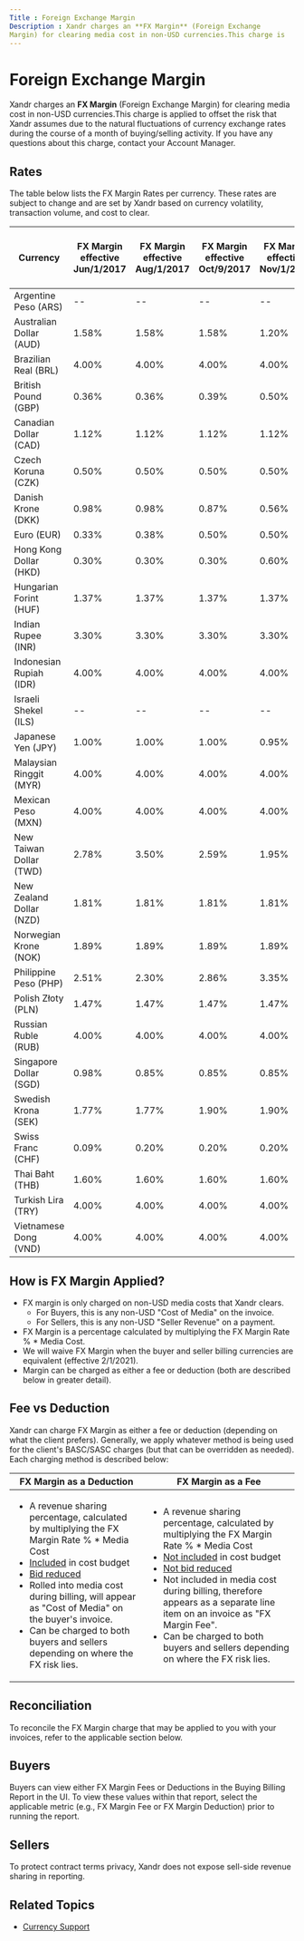 ```yaml
---
Title : Foreign Exchange Margin
Description : Xandr charges an **FX Margin** (Foreign Exchange
Margin) for clearing media cost in non-USD currencies.This charge is
---
```



# Foreign Exchange Margin





Xandr charges an **FX Margin** (Foreign Exchange
Margin) for clearing media cost in non-USD currencies.This charge is
applied to offset the risk that Xandr assumes
due to the natural fluctuations of currency exchange rates during the
course of a month of buying/selling activity. If you have any questions
about this charge, contact your Account Manager.



## Rates

The table below lists the FX Margin Rates per currency. These rates are
subject to change and are set by Xandr based on
currency volatility, transaction volume, and cost to clear.

<table
id="foreign_exchange_margin__table-17068cb6-7a98-458b-b29d-788c1835a8c3"
class="table">
<thead class="thead">
<tr class="header row">
<th
id="foreign_exchange_margin__table-17068cb6-7a98-458b-b29d-788c1835a8c3__entry__1"
class="entry">Currency</th>
<th
id="foreign_exchange_margin__table-17068cb6-7a98-458b-b29d-788c1835a8c3__entry__2"
class="entry">FX Margin effective Jun/1/2017</th>
<th
id="foreign_exchange_margin__table-17068cb6-7a98-458b-b29d-788c1835a8c3__entry__3"
class="entry">FX Margin effective Aug/1/2017</th>
<th
id="foreign_exchange_margin__table-17068cb6-7a98-458b-b29d-788c1835a8c3__entry__4"
class="entry">FX Margin effective Oct/9/2017</th>
<th
id="foreign_exchange_margin__table-17068cb6-7a98-458b-b29d-788c1835a8c3__entry__5"
class="entry">FX Margin effective Nov/1/2017</th>
<th
id="foreign_exchange_margin__table-17068cb6-7a98-458b-b29d-788c1835a8c3__entry__6"
class="entry">FX Margin effective Jan/10/2018</th>
<th
id="foreign_exchange_margin__table-17068cb6-7a98-458b-b29d-788c1835a8c3__entry__7"
class="entry">FX Margin effective Jan/29/2018</th>
<th
id="foreign_exchange_margin__table-17068cb6-7a98-458b-b29d-788c1835a8c3__entry__8"
class="entry">FX Margin effective June 1, 2018</th>
<th
id="foreign_exchange_margin__table-17068cb6-7a98-458b-b29d-788c1835a8c3__entry__9"
class="entry">FX Margin effective Feb 1st, 2021</th>
<th
id="foreign_exchange_margin__table-17068cb6-7a98-458b-b29d-788c1835a8c3__entry__10"
class="entry">FX Margin effective Mar 13, 2021</th>
</tr>
</thead>
<tbody class="tbody">
<tr class="odd row">
<td class="entry"
headers="foreign_exchange_margin__table-17068cb6-7a98-458b-b29d-788c1835a8c3__entry__1">Argentine
Peso (ARS)</td>
<td class="entry"
headers="foreign_exchange_margin__table-17068cb6-7a98-458b-b29d-788c1835a8c3__entry__2">--</td>
<td class="entry"
headers="foreign_exchange_margin__table-17068cb6-7a98-458b-b29d-788c1835a8c3__entry__3">--</td>
<td class="entry"
headers="foreign_exchange_margin__table-17068cb6-7a98-458b-b29d-788c1835a8c3__entry__4">--</td>
<td class="entry"
headers="foreign_exchange_margin__table-17068cb6-7a98-458b-b29d-788c1835a8c3__entry__5">--</td>
<td class="entry"
headers="foreign_exchange_margin__table-17068cb6-7a98-458b-b29d-788c1835a8c3__entry__6">--</td>
<td class="entry"
headers="foreign_exchange_margin__table-17068cb6-7a98-458b-b29d-788c1835a8c3__entry__7">--</td>
<td class="entry"
headers="foreign_exchange_margin__table-17068cb6-7a98-458b-b29d-788c1835a8c3__entry__8">--</td>
<td class="entry"
headers="foreign_exchange_margin__table-17068cb6-7a98-458b-b29d-788c1835a8c3__entry__9">15.00%</td>
<td class="entry"
headers="foreign_exchange_margin__table-17068cb6-7a98-458b-b29d-788c1835a8c3__entry__10">0.00%</td>
</tr>
<tr class="even row">
<td class="entry"
headers="foreign_exchange_margin__table-17068cb6-7a98-458b-b29d-788c1835a8c3__entry__1">Australian
Dollar (AUD)</td>
<td class="entry"
headers="foreign_exchange_margin__table-17068cb6-7a98-458b-b29d-788c1835a8c3__entry__2">1.58%</td>
<td class="entry"
headers="foreign_exchange_margin__table-17068cb6-7a98-458b-b29d-788c1835a8c3__entry__3">1.58%</td>
<td class="entry"
headers="foreign_exchange_margin__table-17068cb6-7a98-458b-b29d-788c1835a8c3__entry__4">1.58%</td>
<td class="entry"
headers="foreign_exchange_margin__table-17068cb6-7a98-458b-b29d-788c1835a8c3__entry__5">1.20%</td>
<td class="entry"
headers="foreign_exchange_margin__table-17068cb6-7a98-458b-b29d-788c1835a8c3__entry__6">1.20%</td>
<td class="entry"
headers="foreign_exchange_margin__table-17068cb6-7a98-458b-b29d-788c1835a8c3__entry__7">1.77%</td>
<td class="entry"
headers="foreign_exchange_margin__table-17068cb6-7a98-458b-b29d-788c1835a8c3__entry__8">1.27%</td>
<td class="entry"
headers="foreign_exchange_margin__table-17068cb6-7a98-458b-b29d-788c1835a8c3__entry__9">3.60%</td>
<td class="entry"
headers="foreign_exchange_margin__table-17068cb6-7a98-458b-b29d-788c1835a8c3__entry__10">1.80%</td>
</tr>
<tr class="odd row">
<td class="entry"
headers="foreign_exchange_margin__table-17068cb6-7a98-458b-b29d-788c1835a8c3__entry__1">Brazilian
Real (BRL)</td>
<td class="entry"
headers="foreign_exchange_margin__table-17068cb6-7a98-458b-b29d-788c1835a8c3__entry__2">4.00%</td>
<td class="entry"
headers="foreign_exchange_margin__table-17068cb6-7a98-458b-b29d-788c1835a8c3__entry__3">4.00%</td>
<td class="entry"
headers="foreign_exchange_margin__table-17068cb6-7a98-458b-b29d-788c1835a8c3__entry__4">4.00%</td>
<td class="entry"
headers="foreign_exchange_margin__table-17068cb6-7a98-458b-b29d-788c1835a8c3__entry__5">4.00%</td>
<td class="entry"
headers="foreign_exchange_margin__table-17068cb6-7a98-458b-b29d-788c1835a8c3__entry__6">4.00%</td>
<td class="entry"
headers="foreign_exchange_margin__table-17068cb6-7a98-458b-b29d-788c1835a8c3__entry__7">4.00%</td>
<td class="entry"
headers="foreign_exchange_margin__table-17068cb6-7a98-458b-b29d-788c1835a8c3__entry__8">4.00%</td>
<td class="entry"
headers="foreign_exchange_margin__table-17068cb6-7a98-458b-b29d-788c1835a8c3__entry__9">8.00%</td>
<td class="entry"
headers="foreign_exchange_margin__table-17068cb6-7a98-458b-b29d-788c1835a8c3__entry__10">3.90%</td>
</tr>
<tr class="even row">
<td class="entry"
headers="foreign_exchange_margin__table-17068cb6-7a98-458b-b29d-788c1835a8c3__entry__1">British
Pound (GBP)</td>
<td class="entry"
headers="foreign_exchange_margin__table-17068cb6-7a98-458b-b29d-788c1835a8c3__entry__2">0.36%</td>
<td class="entry"
headers="foreign_exchange_margin__table-17068cb6-7a98-458b-b29d-788c1835a8c3__entry__3">0.36%</td>
<td class="entry"
headers="foreign_exchange_margin__table-17068cb6-7a98-458b-b29d-788c1835a8c3__entry__4">0.39%</td>
<td class="entry"
headers="foreign_exchange_margin__table-17068cb6-7a98-458b-b29d-788c1835a8c3__entry__5">0.50%</td>
<td class="entry"
headers="foreign_exchange_margin__table-17068cb6-7a98-458b-b29d-788c1835a8c3__entry__6">0.62%</td>
<td class="entry"
headers="foreign_exchange_margin__table-17068cb6-7a98-458b-b29d-788c1835a8c3__entry__7">1.71%</td>
<td class="entry"
headers="foreign_exchange_margin__table-17068cb6-7a98-458b-b29d-788c1835a8c3__entry__8">0.99%</td>
<td class="entry"
headers="foreign_exchange_margin__table-17068cb6-7a98-458b-b29d-788c1835a8c3__entry__9">3.90%</td>
<td class="entry"
headers="foreign_exchange_margin__table-17068cb6-7a98-458b-b29d-788c1835a8c3__entry__10">2.00%</td>
</tr>
<tr class="odd row">
<td class="entry"
headers="foreign_exchange_margin__table-17068cb6-7a98-458b-b29d-788c1835a8c3__entry__1">Canadian
Dollar (CAD)</td>
<td class="entry"
headers="foreign_exchange_margin__table-17068cb6-7a98-458b-b29d-788c1835a8c3__entry__2">1.12%</td>
<td class="entry"
headers="foreign_exchange_margin__table-17068cb6-7a98-458b-b29d-788c1835a8c3__entry__3">1.12%</td>
<td class="entry"
headers="foreign_exchange_margin__table-17068cb6-7a98-458b-b29d-788c1835a8c3__entry__4">1.12%</td>
<td class="entry"
headers="foreign_exchange_margin__table-17068cb6-7a98-458b-b29d-788c1835a8c3__entry__5">1.12%</td>
<td class="entry"
headers="foreign_exchange_margin__table-17068cb6-7a98-458b-b29d-788c1835a8c3__entry__6">1.21%</td>
<td class="entry"
headers="foreign_exchange_margin__table-17068cb6-7a98-458b-b29d-788c1835a8c3__entry__7">1.98%</td>
<td class="entry"
headers="foreign_exchange_margin__table-17068cb6-7a98-458b-b29d-788c1835a8c3__entry__8">1.46%</td>
<td class="entry"
headers="foreign_exchange_margin__table-17068cb6-7a98-458b-b29d-788c1835a8c3__entry__9">3.10%</td>
<td class="entry"
headers="foreign_exchange_margin__table-17068cb6-7a98-458b-b29d-788c1835a8c3__entry__10">1.70%</td>
</tr>
<tr class="even row">
<td class="entry"
headers="foreign_exchange_margin__table-17068cb6-7a98-458b-b29d-788c1835a8c3__entry__1">Czech
Koruna (CZK)</td>
<td class="entry"
headers="foreign_exchange_margin__table-17068cb6-7a98-458b-b29d-788c1835a8c3__entry__2">0.50%</td>
<td class="entry"
headers="foreign_exchange_margin__table-17068cb6-7a98-458b-b29d-788c1835a8c3__entry__3">0.50%</td>
<td class="entry"
headers="foreign_exchange_margin__table-17068cb6-7a98-458b-b29d-788c1835a8c3__entry__4">0.50%</td>
<td class="entry"
headers="foreign_exchange_margin__table-17068cb6-7a98-458b-b29d-788c1835a8c3__entry__5">0.50%</td>
<td class="entry"
headers="foreign_exchange_margin__table-17068cb6-7a98-458b-b29d-788c1835a8c3__entry__6">0.74%</td>
<td class="entry"
headers="foreign_exchange_margin__table-17068cb6-7a98-458b-b29d-788c1835a8c3__entry__7">0.74%</td>
<td class="entry"
headers="foreign_exchange_margin__table-17068cb6-7a98-458b-b29d-788c1835a8c3__entry__8">0.74%</td>
<td class="entry"
headers="foreign_exchange_margin__table-17068cb6-7a98-458b-b29d-788c1835a8c3__entry__9">4.00%</td>
<td class="entry"
headers="foreign_exchange_margin__table-17068cb6-7a98-458b-b29d-788c1835a8c3__entry__10">0.93%</td>
</tr>
<tr class="odd row">
<td class="entry"
headers="foreign_exchange_margin__table-17068cb6-7a98-458b-b29d-788c1835a8c3__entry__1">Danish
Krone (DKK)</td>
<td class="entry"
headers="foreign_exchange_margin__table-17068cb6-7a98-458b-b29d-788c1835a8c3__entry__2">0.98%</td>
<td class="entry"
headers="foreign_exchange_margin__table-17068cb6-7a98-458b-b29d-788c1835a8c3__entry__3">0.98%</td>
<td class="entry"
headers="foreign_exchange_margin__table-17068cb6-7a98-458b-b29d-788c1835a8c3__entry__4">0.87%</td>
<td class="entry"
headers="foreign_exchange_margin__table-17068cb6-7a98-458b-b29d-788c1835a8c3__entry__5">0.56%</td>
<td class="entry"
headers="foreign_exchange_margin__table-17068cb6-7a98-458b-b29d-788c1835a8c3__entry__6">0.80%</td>
<td class="entry"
headers="foreign_exchange_margin__table-17068cb6-7a98-458b-b29d-788c1835a8c3__entry__7">1.44%</td>
<td class="entry"
headers="foreign_exchange_margin__table-17068cb6-7a98-458b-b29d-788c1835a8c3__entry__8">0.69%</td>
<td class="entry"
headers="foreign_exchange_margin__table-17068cb6-7a98-458b-b29d-788c1835a8c3__entry__9">3.10%</td>
<td class="entry"
headers="foreign_exchange_margin__table-17068cb6-7a98-458b-b29d-788c1835a8c3__entry__10">1.10%</td>
</tr>
<tr class="even row">
<td class="entry"
headers="foreign_exchange_margin__table-17068cb6-7a98-458b-b29d-788c1835a8c3__entry__1">Euro
(EUR)</td>
<td class="entry"
headers="foreign_exchange_margin__table-17068cb6-7a98-458b-b29d-788c1835a8c3__entry__2">0.33%</td>
<td class="entry"
headers="foreign_exchange_margin__table-17068cb6-7a98-458b-b29d-788c1835a8c3__entry__3">0.38%</td>
<td class="entry"
headers="foreign_exchange_margin__table-17068cb6-7a98-458b-b29d-788c1835a8c3__entry__4">0.50%</td>
<td class="entry"
headers="foreign_exchange_margin__table-17068cb6-7a98-458b-b29d-788c1835a8c3__entry__5">0.50%</td>
<td class="entry"
headers="foreign_exchange_margin__table-17068cb6-7a98-458b-b29d-788c1835a8c3__entry__6">0.50%</td>
<td class="entry"
headers="foreign_exchange_margin__table-17068cb6-7a98-458b-b29d-788c1835a8c3__entry__7">0.95%</td>
<td class="entry"
headers="foreign_exchange_margin__table-17068cb6-7a98-458b-b29d-788c1835a8c3__entry__8">0.67%</td>
<td class="entry"
headers="foreign_exchange_margin__table-17068cb6-7a98-458b-b29d-788c1835a8c3__entry__9">3.10%</td>
<td class="entry"
headers="foreign_exchange_margin__table-17068cb6-7a98-458b-b29d-788c1835a8c3__entry__10">1.10%</td>
</tr>
<tr class="odd row">
<td class="entry"
headers="foreign_exchange_margin__table-17068cb6-7a98-458b-b29d-788c1835a8c3__entry__1">Hong
Kong Dollar (HKD)</td>
<td class="entry"
headers="foreign_exchange_margin__table-17068cb6-7a98-458b-b29d-788c1835a8c3__entry__2">0.30%</td>
<td class="entry"
headers="foreign_exchange_margin__table-17068cb6-7a98-458b-b29d-788c1835a8c3__entry__3">0.30%</td>
<td class="entry"
headers="foreign_exchange_margin__table-17068cb6-7a98-458b-b29d-788c1835a8c3__entry__4">0.30%</td>
<td class="entry"
headers="foreign_exchange_margin__table-17068cb6-7a98-458b-b29d-788c1835a8c3__entry__5">0.60%</td>
<td class="entry"
headers="foreign_exchange_margin__table-17068cb6-7a98-458b-b29d-788c1835a8c3__entry__6">0.42%</td>
<td class="entry"
headers="foreign_exchange_margin__table-17068cb6-7a98-458b-b29d-788c1835a8c3__entry__7">0.42%</td>
<td class="entry"
headers="foreign_exchange_margin__table-17068cb6-7a98-458b-b29d-788c1835a8c3__entry__8">0.34%</td>
<td class="entry"
headers="foreign_exchange_margin__table-17068cb6-7a98-458b-b29d-788c1835a8c3__entry__9">0.30%</td>
<td class="entry"
headers="foreign_exchange_margin__table-17068cb6-7a98-458b-b29d-788c1835a8c3__entry__10">0.30%</td>
</tr>
<tr class="even row">
<td class="entry"
headers="foreign_exchange_margin__table-17068cb6-7a98-458b-b29d-788c1835a8c3__entry__1">Hungarian
Forint (HUF)</td>
<td class="entry"
headers="foreign_exchange_margin__table-17068cb6-7a98-458b-b29d-788c1835a8c3__entry__2">1.37%</td>
<td class="entry"
headers="foreign_exchange_margin__table-17068cb6-7a98-458b-b29d-788c1835a8c3__entry__3">1.37%</td>
<td class="entry"
headers="foreign_exchange_margin__table-17068cb6-7a98-458b-b29d-788c1835a8c3__entry__4">1.37%</td>
<td class="entry"
headers="foreign_exchange_margin__table-17068cb6-7a98-458b-b29d-788c1835a8c3__entry__5">1.37%</td>
<td class="entry"
headers="foreign_exchange_margin__table-17068cb6-7a98-458b-b29d-788c1835a8c3__entry__6">1.37%</td>
<td class="entry"
headers="foreign_exchange_margin__table-17068cb6-7a98-458b-b29d-788c1835a8c3__entry__7">1.37%</td>
<td class="entry"
headers="foreign_exchange_margin__table-17068cb6-7a98-458b-b29d-788c1835a8c3__entry__8">1.37%</td>
<td class="entry"
headers="foreign_exchange_margin__table-17068cb6-7a98-458b-b29d-788c1835a8c3__entry__9">5.20%</td>
<td class="entry"
headers="foreign_exchange_margin__table-17068cb6-7a98-458b-b29d-788c1835a8c3__entry__10">1.71%</td>
</tr>
<tr class="odd row">
<td class="entry"
headers="foreign_exchange_margin__table-17068cb6-7a98-458b-b29d-788c1835a8c3__entry__1">Indian
Rupee (INR)</td>
<td class="entry"
headers="foreign_exchange_margin__table-17068cb6-7a98-458b-b29d-788c1835a8c3__entry__2">3.30%</td>
<td class="entry"
headers="foreign_exchange_margin__table-17068cb6-7a98-458b-b29d-788c1835a8c3__entry__3">3.30%</td>
<td class="entry"
headers="foreign_exchange_margin__table-17068cb6-7a98-458b-b29d-788c1835a8c3__entry__4">3.30%</td>
<td class="entry"
headers="foreign_exchange_margin__table-17068cb6-7a98-458b-b29d-788c1835a8c3__entry__5">3.30%</td>
<td class="entry"
headers="foreign_exchange_margin__table-17068cb6-7a98-458b-b29d-788c1835a8c3__entry__6">3.30%</td>
<td class="entry"
headers="foreign_exchange_margin__table-17068cb6-7a98-458b-b29d-788c1835a8c3__entry__7">3.30%</td>
<td class="entry"
headers="foreign_exchange_margin__table-17068cb6-7a98-458b-b29d-788c1835a8c3__entry__8">3.30%</td>
<td class="entry"
headers="foreign_exchange_margin__table-17068cb6-7a98-458b-b29d-788c1835a8c3__entry__9">4.20%</td>
<td class="entry"
headers="foreign_exchange_margin__table-17068cb6-7a98-458b-b29d-788c1835a8c3__entry__10">2.70%</td>
</tr>
<tr class="even row">
<td class="entry"
headers="foreign_exchange_margin__table-17068cb6-7a98-458b-b29d-788c1835a8c3__entry__1">Indonesian
Rupiah (IDR)</td>
<td class="entry"
headers="foreign_exchange_margin__table-17068cb6-7a98-458b-b29d-788c1835a8c3__entry__2">4.00%</td>
<td class="entry"
headers="foreign_exchange_margin__table-17068cb6-7a98-458b-b29d-788c1835a8c3__entry__3">4.00%</td>
<td class="entry"
headers="foreign_exchange_margin__table-17068cb6-7a98-458b-b29d-788c1835a8c3__entry__4">4.00%</td>
<td class="entry"
headers="foreign_exchange_margin__table-17068cb6-7a98-458b-b29d-788c1835a8c3__entry__5">4.00%</td>
<td class="entry"
headers="foreign_exchange_margin__table-17068cb6-7a98-458b-b29d-788c1835a8c3__entry__6">4.00%</td>
<td class="entry"
headers="foreign_exchange_margin__table-17068cb6-7a98-458b-b29d-788c1835a8c3__entry__7">4.00%</td>
<td class="entry"
headers="foreign_exchange_margin__table-17068cb6-7a98-458b-b29d-788c1835a8c3__entry__8">4.00%</td>
<td class="entry"
headers="foreign_exchange_margin__table-17068cb6-7a98-458b-b29d-788c1835a8c3__entry__9">4.10%</td>
<td class="entry"
headers="foreign_exchange_margin__table-17068cb6-7a98-458b-b29d-788c1835a8c3__entry__10">2.90%</td>
</tr>
<tr class="odd row">
<td class="entry"
headers="foreign_exchange_margin__table-17068cb6-7a98-458b-b29d-788c1835a8c3__entry__1">Israeli
Shekel (ILS)</td>
<td class="entry"
headers="foreign_exchange_margin__table-17068cb6-7a98-458b-b29d-788c1835a8c3__entry__2">--</td>
<td class="entry"
headers="foreign_exchange_margin__table-17068cb6-7a98-458b-b29d-788c1835a8c3__entry__3">--</td>
<td class="entry"
headers="foreign_exchange_margin__table-17068cb6-7a98-458b-b29d-788c1835a8c3__entry__4">--</td>
<td class="entry"
headers="foreign_exchange_margin__table-17068cb6-7a98-458b-b29d-788c1835a8c3__entry__5">--</td>
<td class="entry"
headers="foreign_exchange_margin__table-17068cb6-7a98-458b-b29d-788c1835a8c3__entry__6">--</td>
<td class="entry"
headers="foreign_exchange_margin__table-17068cb6-7a98-458b-b29d-788c1835a8c3__entry__7">--</td>
<td class="entry"
headers="foreign_exchange_margin__table-17068cb6-7a98-458b-b29d-788c1835a8c3__entry__8">--</td>
<td class="entry"
headers="foreign_exchange_margin__table-17068cb6-7a98-458b-b29d-788c1835a8c3__entry__9">0.00%</td>
<td class="entry"
headers="foreign_exchange_margin__table-17068cb6-7a98-458b-b29d-788c1835a8c3__entry__10">0.00%</td>
</tr>
<tr class="even row">
<td class="entry"
headers="foreign_exchange_margin__table-17068cb6-7a98-458b-b29d-788c1835a8c3__entry__1">Japanese
Yen (JPY)</td>
<td class="entry"
headers="foreign_exchange_margin__table-17068cb6-7a98-458b-b29d-788c1835a8c3__entry__2">1.00%</td>
<td class="entry"
headers="foreign_exchange_margin__table-17068cb6-7a98-458b-b29d-788c1835a8c3__entry__3">1.00%</td>
<td class="entry"
headers="foreign_exchange_margin__table-17068cb6-7a98-458b-b29d-788c1835a8c3__entry__4">1.00%</td>
<td class="entry"
headers="foreign_exchange_margin__table-17068cb6-7a98-458b-b29d-788c1835a8c3__entry__5">0.95%</td>
<td class="entry"
headers="foreign_exchange_margin__table-17068cb6-7a98-458b-b29d-788c1835a8c3__entry__6">1.00%</td>
<td class="entry"
headers="foreign_exchange_margin__table-17068cb6-7a98-458b-b29d-788c1835a8c3__entry__7">1.00%</td>
<td class="entry"
headers="foreign_exchange_margin__table-17068cb6-7a98-458b-b29d-788c1835a8c3__entry__8">1.00%</td>
<td class="entry"
headers="foreign_exchange_margin__table-17068cb6-7a98-458b-b29d-788c1835a8c3__entry__9">2.60%</td>
<td class="entry"
headers="foreign_exchange_margin__table-17068cb6-7a98-458b-b29d-788c1835a8c3__entry__10">1.00%</td>
</tr>
<tr class="odd row">
<td class="entry"
headers="foreign_exchange_margin__table-17068cb6-7a98-458b-b29d-788c1835a8c3__entry__1">Malaysian
Ringgit (MYR)</td>
<td class="entry"
headers="foreign_exchange_margin__table-17068cb6-7a98-458b-b29d-788c1835a8c3__entry__2">4.00%</td>
<td class="entry"
headers="foreign_exchange_margin__table-17068cb6-7a98-458b-b29d-788c1835a8c3__entry__3">4.00%</td>
<td class="entry"
headers="foreign_exchange_margin__table-17068cb6-7a98-458b-b29d-788c1835a8c3__entry__4">4.00%</td>
<td class="entry"
headers="foreign_exchange_margin__table-17068cb6-7a98-458b-b29d-788c1835a8c3__entry__5">4.00%</td>
<td class="entry"
headers="foreign_exchange_margin__table-17068cb6-7a98-458b-b29d-788c1835a8c3__entry__6">4.00%</td>
<td class="entry"
headers="foreign_exchange_margin__table-17068cb6-7a98-458b-b29d-788c1835a8c3__entry__7">4.00%</td>
<td class="entry"
headers="foreign_exchange_margin__table-17068cb6-7a98-458b-b29d-788c1835a8c3__entry__8">4.00%</td>
<td class="entry"
headers="foreign_exchange_margin__table-17068cb6-7a98-458b-b29d-788c1835a8c3__entry__9">4.00%</td>
<td class="entry"
headers="foreign_exchange_margin__table-17068cb6-7a98-458b-b29d-788c1835a8c3__entry__10">4.00%</td>
</tr>
<tr class="even row">
<td class="entry"
headers="foreign_exchange_margin__table-17068cb6-7a98-458b-b29d-788c1835a8c3__entry__1">Mexican
Peso (MXN)</td>
<td class="entry"
headers="foreign_exchange_margin__table-17068cb6-7a98-458b-b29d-788c1835a8c3__entry__2">4.00%</td>
<td class="entry"
headers="foreign_exchange_margin__table-17068cb6-7a98-458b-b29d-788c1835a8c3__entry__3">4.00%</td>
<td class="entry"
headers="foreign_exchange_margin__table-17068cb6-7a98-458b-b29d-788c1835a8c3__entry__4">4.00%</td>
<td class="entry"
headers="foreign_exchange_margin__table-17068cb6-7a98-458b-b29d-788c1835a8c3__entry__5">4.00%</td>
<td class="entry"
headers="foreign_exchange_margin__table-17068cb6-7a98-458b-b29d-788c1835a8c3__entry__6">4.00%</td>
<td class="entry"
headers="foreign_exchange_margin__table-17068cb6-7a98-458b-b29d-788c1835a8c3__entry__7">4.00%</td>
<td class="entry"
headers="foreign_exchange_margin__table-17068cb6-7a98-458b-b29d-788c1835a8c3__entry__8">4.00%</td>
<td class="entry"
headers="foreign_exchange_margin__table-17068cb6-7a98-458b-b29d-788c1835a8c3__entry__9">7.30%</td>
<td class="entry"
headers="foreign_exchange_margin__table-17068cb6-7a98-458b-b29d-788c1835a8c3__entry__10">3.60%</td>
</tr>
<tr class="odd row">
<td class="entry"
headers="foreign_exchange_margin__table-17068cb6-7a98-458b-b29d-788c1835a8c3__entry__1">New
Taiwan Dollar (TWD)</td>
<td class="entry"
headers="foreign_exchange_margin__table-17068cb6-7a98-458b-b29d-788c1835a8c3__entry__2">2.78%</td>
<td class="entry"
headers="foreign_exchange_margin__table-17068cb6-7a98-458b-b29d-788c1835a8c3__entry__3">3.50%</td>
<td class="entry"
headers="foreign_exchange_margin__table-17068cb6-7a98-458b-b29d-788c1835a8c3__entry__4">2.59%</td>
<td class="entry"
headers="foreign_exchange_margin__table-17068cb6-7a98-458b-b29d-788c1835a8c3__entry__5">1.95%</td>
<td class="entry"
headers="foreign_exchange_margin__table-17068cb6-7a98-458b-b29d-788c1835a8c3__entry__6">1.42%</td>
<td class="entry"
headers="foreign_exchange_margin__table-17068cb6-7a98-458b-b29d-788c1835a8c3__entry__7">1.42%</td>
<td class="entry"
headers="foreign_exchange_margin__table-17068cb6-7a98-458b-b29d-788c1835a8c3__entry__8">2.86%</td>
<td class="entry"
headers="foreign_exchange_margin__table-17068cb6-7a98-458b-b29d-788c1835a8c3__entry__9">2.20%</td>
<td class="entry"
headers="foreign_exchange_margin__table-17068cb6-7a98-458b-b29d-788c1835a8c3__entry__10">0.70%</td>
</tr>
<tr class="even row">
<td class="entry"
headers="foreign_exchange_margin__table-17068cb6-7a98-458b-b29d-788c1835a8c3__entry__1">New
Zealand Dollar (NZD)</td>
<td class="entry"
headers="foreign_exchange_margin__table-17068cb6-7a98-458b-b29d-788c1835a8c3__entry__2">1.81%</td>
<td class="entry"
headers="foreign_exchange_margin__table-17068cb6-7a98-458b-b29d-788c1835a8c3__entry__3">1.81%</td>
<td class="entry"
headers="foreign_exchange_margin__table-17068cb6-7a98-458b-b29d-788c1835a8c3__entry__4">1.81%</td>
<td class="entry"
headers="foreign_exchange_margin__table-17068cb6-7a98-458b-b29d-788c1835a8c3__entry__5">1.81%</td>
<td class="entry"
headers="foreign_exchange_margin__table-17068cb6-7a98-458b-b29d-788c1835a8c3__entry__6">1.81%</td>
<td class="entry"
headers="foreign_exchange_margin__table-17068cb6-7a98-458b-b29d-788c1835a8c3__entry__7">1.81%</td>
<td class="entry"
headers="foreign_exchange_margin__table-17068cb6-7a98-458b-b29d-788c1835a8c3__entry__8">1.35%</td>
<td class="entry"
headers="foreign_exchange_margin__table-17068cb6-7a98-458b-b29d-788c1835a8c3__entry__9">4.30%</td>
<td class="entry"
headers="foreign_exchange_margin__table-17068cb6-7a98-458b-b29d-788c1835a8c3__entry__10">2.20%</td>
</tr>
<tr class="odd row">
<td class="entry"
headers="foreign_exchange_margin__table-17068cb6-7a98-458b-b29d-788c1835a8c3__entry__1">Norwegian
Krone (NOK)</td>
<td class="entry"
headers="foreign_exchange_margin__table-17068cb6-7a98-458b-b29d-788c1835a8c3__entry__2">1.89%</td>
<td class="entry"
headers="foreign_exchange_margin__table-17068cb6-7a98-458b-b29d-788c1835a8c3__entry__3">1.89%</td>
<td class="entry"
headers="foreign_exchange_margin__table-17068cb6-7a98-458b-b29d-788c1835a8c3__entry__4">1.89%</td>
<td class="entry"
headers="foreign_exchange_margin__table-17068cb6-7a98-458b-b29d-788c1835a8c3__entry__5">1.89%</td>
<td class="entry"
headers="foreign_exchange_margin__table-17068cb6-7a98-458b-b29d-788c1835a8c3__entry__6">1.89%</td>
<td class="entry"
headers="foreign_exchange_margin__table-17068cb6-7a98-458b-b29d-788c1835a8c3__entry__7">1.89%</td>
<td class="entry"
headers="foreign_exchange_margin__table-17068cb6-7a98-458b-b29d-788c1835a8c3__entry__8">1.63%</td>
<td class="entry"
headers="foreign_exchange_margin__table-17068cb6-7a98-458b-b29d-788c1835a8c3__entry__9">4.70%</td>
<td class="entry"
headers="foreign_exchange_margin__table-17068cb6-7a98-458b-b29d-788c1835a8c3__entry__10">2.10%</td>
</tr>
<tr class="even row">
<td class="entry"
headers="foreign_exchange_margin__table-17068cb6-7a98-458b-b29d-788c1835a8c3__entry__1">Philippine
Peso (PHP)</td>
<td class="entry"
headers="foreign_exchange_margin__table-17068cb6-7a98-458b-b29d-788c1835a8c3__entry__2">2.51%</td>
<td class="entry"
headers="foreign_exchange_margin__table-17068cb6-7a98-458b-b29d-788c1835a8c3__entry__3">2.30%</td>
<td class="entry"
headers="foreign_exchange_margin__table-17068cb6-7a98-458b-b29d-788c1835a8c3__entry__4">2.86%</td>
<td class="entry"
headers="foreign_exchange_margin__table-17068cb6-7a98-458b-b29d-788c1835a8c3__entry__5">3.35%</td>
<td class="entry"
headers="foreign_exchange_margin__table-17068cb6-7a98-458b-b29d-788c1835a8c3__entry__6">3.35%</td>
<td class="entry"
headers="foreign_exchange_margin__table-17068cb6-7a98-458b-b29d-788c1835a8c3__entry__7">3.35%</td>
<td class="entry"
headers="foreign_exchange_margin__table-17068cb6-7a98-458b-b29d-788c1835a8c3__entry__8">3.35%</td>
<td class="entry"
headers="foreign_exchange_margin__table-17068cb6-7a98-458b-b29d-788c1835a8c3__entry__9">3.35%</td>
<td class="entry"
headers="foreign_exchange_margin__table-17068cb6-7a98-458b-b29d-788c1835a8c3__entry__10">3.35%</td>
</tr>
<tr class="odd row">
<td class="entry"
headers="foreign_exchange_margin__table-17068cb6-7a98-458b-b29d-788c1835a8c3__entry__1">Polish
Złoty (PLN)</td>
<td class="entry"
headers="foreign_exchange_margin__table-17068cb6-7a98-458b-b29d-788c1835a8c3__entry__2">1.47%</td>
<td class="entry"
headers="foreign_exchange_margin__table-17068cb6-7a98-458b-b29d-788c1835a8c3__entry__3">1.47%</td>
<td class="entry"
headers="foreign_exchange_margin__table-17068cb6-7a98-458b-b29d-788c1835a8c3__entry__4">1.47%</td>
<td class="entry"
headers="foreign_exchange_margin__table-17068cb6-7a98-458b-b29d-788c1835a8c3__entry__5">1.47%</td>
<td class="entry"
headers="foreign_exchange_margin__table-17068cb6-7a98-458b-b29d-788c1835a8c3__entry__6">1.47%</td>
<td class="entry"
headers="foreign_exchange_margin__table-17068cb6-7a98-458b-b29d-788c1835a8c3__entry__7">1.47%</td>
<td class="entry"
headers="foreign_exchange_margin__table-17068cb6-7a98-458b-b29d-788c1835a8c3__entry__8">1.16%</td>
<td class="entry"
headers="foreign_exchange_margin__table-17068cb6-7a98-458b-b29d-788c1835a8c3__entry__9">4.30%</td>
<td class="entry"
headers="foreign_exchange_margin__table-17068cb6-7a98-458b-b29d-788c1835a8c3__entry__10">1.70%</td>
</tr>
<tr class="even row">
<td class="entry"
headers="foreign_exchange_margin__table-17068cb6-7a98-458b-b29d-788c1835a8c3__entry__1">Russian
Ruble (RUB)</td>
<td class="entry"
headers="foreign_exchange_margin__table-17068cb6-7a98-458b-b29d-788c1835a8c3__entry__2">4.00%</td>
<td class="entry"
headers="foreign_exchange_margin__table-17068cb6-7a98-458b-b29d-788c1835a8c3__entry__3">4.00%</td>
<td class="entry"
headers="foreign_exchange_margin__table-17068cb6-7a98-458b-b29d-788c1835a8c3__entry__4">4.00%</td>
<td class="entry"
headers="foreign_exchange_margin__table-17068cb6-7a98-458b-b29d-788c1835a8c3__entry__5">4.00%</td>
<td class="entry"
headers="foreign_exchange_margin__table-17068cb6-7a98-458b-b29d-788c1835a8c3__entry__6">4.00%</td>
<td class="entry"
headers="foreign_exchange_margin__table-17068cb6-7a98-458b-b29d-788c1835a8c3__entry__7">4.00%</td>
<td class="entry"
headers="foreign_exchange_margin__table-17068cb6-7a98-458b-b29d-788c1835a8c3__entry__8">4.00%</td>
<td class="entry"
headers="foreign_exchange_margin__table-17068cb6-7a98-458b-b29d-788c1835a8c3__entry__9">7.90%</td>
<td class="entry"
headers="foreign_exchange_margin__table-17068cb6-7a98-458b-b29d-788c1835a8c3__entry__10">4.10%</td>
</tr>
<tr class="odd row">
<td class="entry"
headers="foreign_exchange_margin__table-17068cb6-7a98-458b-b29d-788c1835a8c3__entry__1">Singapore
Dollar (SGD)</td>
<td class="entry"
headers="foreign_exchange_margin__table-17068cb6-7a98-458b-b29d-788c1835a8c3__entry__2">0.98%</td>
<td class="entry"
headers="foreign_exchange_margin__table-17068cb6-7a98-458b-b29d-788c1835a8c3__entry__3">0.85%</td>
<td class="entry"
headers="foreign_exchange_margin__table-17068cb6-7a98-458b-b29d-788c1835a8c3__entry__4">0.85%</td>
<td class="entry"
headers="foreign_exchange_margin__table-17068cb6-7a98-458b-b29d-788c1835a8c3__entry__5">0.85%</td>
<td class="entry"
headers="foreign_exchange_margin__table-17068cb6-7a98-458b-b29d-788c1835a8c3__entry__6">0.85%</td>
<td class="entry"
headers="foreign_exchange_margin__table-17068cb6-7a98-458b-b29d-788c1835a8c3__entry__7">0.85%</td>
<td class="entry"
headers="foreign_exchange_margin__table-17068cb6-7a98-458b-b29d-788c1835a8c3__entry__8">1.07%</td>
<td class="entry"
headers="foreign_exchange_margin__table-17068cb6-7a98-458b-b29d-788c1835a8c3__entry__9">2.30%</td>
<td class="entry"
headers="foreign_exchange_margin__table-17068cb6-7a98-458b-b29d-788c1835a8c3__entry__10">0.90%</td>
</tr>
<tr class="even row">
<td class="entry"
headers="foreign_exchange_margin__table-17068cb6-7a98-458b-b29d-788c1835a8c3__entry__1">Swedish
Krona (SEK)</td>
<td class="entry"
headers="foreign_exchange_margin__table-17068cb6-7a98-458b-b29d-788c1835a8c3__entry__2">1.77%</td>
<td class="entry"
headers="foreign_exchange_margin__table-17068cb6-7a98-458b-b29d-788c1835a8c3__entry__3">1.77%</td>
<td class="entry"
headers="foreign_exchange_margin__table-17068cb6-7a98-458b-b29d-788c1835a8c3__entry__4">1.90%</td>
<td class="entry"
headers="foreign_exchange_margin__table-17068cb6-7a98-458b-b29d-788c1835a8c3__entry__5">1.90%</td>
<td class="entry"
headers="foreign_exchange_margin__table-17068cb6-7a98-458b-b29d-788c1835a8c3__entry__6">1.90%</td>
<td class="entry"
headers="foreign_exchange_margin__table-17068cb6-7a98-458b-b29d-788c1835a8c3__entry__7">1.90%</td>
<td class="entry"
headers="foreign_exchange_margin__table-17068cb6-7a98-458b-b29d-788c1835a8c3__entry__8">1.90%</td>
<td class="entry"
headers="foreign_exchange_margin__table-17068cb6-7a98-458b-b29d-788c1835a8c3__entry__9">4.40%</td>
<td class="entry"
headers="foreign_exchange_margin__table-17068cb6-7a98-458b-b29d-788c1835a8c3__entry__10">2.38%</td>
</tr>
<tr class="odd row">
<td class="entry"
headers="foreign_exchange_margin__table-17068cb6-7a98-458b-b29d-788c1835a8c3__entry__1">Swiss
Franc (CHF)</td>
<td class="entry"
headers="foreign_exchange_margin__table-17068cb6-7a98-458b-b29d-788c1835a8c3__entry__2">0.09%</td>
<td class="entry"
headers="foreign_exchange_margin__table-17068cb6-7a98-458b-b29d-788c1835a8c3__entry__3">0.20%</td>
<td class="entry"
headers="foreign_exchange_margin__table-17068cb6-7a98-458b-b29d-788c1835a8c3__entry__4">0.20%</td>
<td class="entry"
headers="foreign_exchange_margin__table-17068cb6-7a98-458b-b29d-788c1835a8c3__entry__5">0.20%</td>
<td class="entry"
headers="foreign_exchange_margin__table-17068cb6-7a98-458b-b29d-788c1835a8c3__entry__6">0.20%</td>
<td class="entry"
headers="foreign_exchange_margin__table-17068cb6-7a98-458b-b29d-788c1835a8c3__entry__7">0.33%</td>
<td class="entry"
headers="foreign_exchange_margin__table-17068cb6-7a98-458b-b29d-788c1835a8c3__entry__8">0.33%</td>
<td class="entry"
headers="foreign_exchange_margin__table-17068cb6-7a98-458b-b29d-788c1835a8c3__entry__9">3.50%</td>
<td class="entry"
headers="foreign_exchange_margin__table-17068cb6-7a98-458b-b29d-788c1835a8c3__entry__10">0.41%</td>
</tr>
<tr class="even row">
<td class="entry"
headers="foreign_exchange_margin__table-17068cb6-7a98-458b-b29d-788c1835a8c3__entry__1">Thai
Baht (THB)</td>
<td class="entry"
headers="foreign_exchange_margin__table-17068cb6-7a98-458b-b29d-788c1835a8c3__entry__2">1.60%</td>
<td class="entry"
headers="foreign_exchange_margin__table-17068cb6-7a98-458b-b29d-788c1835a8c3__entry__3">1.60%</td>
<td class="entry"
headers="foreign_exchange_margin__table-17068cb6-7a98-458b-b29d-788c1835a8c3__entry__4">1.60%</td>
<td class="entry"
headers="foreign_exchange_margin__table-17068cb6-7a98-458b-b29d-788c1835a8c3__entry__5">1.60%</td>
<td class="entry"
headers="foreign_exchange_margin__table-17068cb6-7a98-458b-b29d-788c1835a8c3__entry__6">1.60%</td>
<td class="entry"
headers="foreign_exchange_margin__table-17068cb6-7a98-458b-b29d-788c1835a8c3__entry__7">1.60%</td>
<td class="entry"
headers="foreign_exchange_margin__table-17068cb6-7a98-458b-b29d-788c1835a8c3__entry__8">1.05%</td>
<td class="entry"
headers="foreign_exchange_margin__table-17068cb6-7a98-458b-b29d-788c1835a8c3__entry__9">4.50%</td>
<td class="entry"
headers="foreign_exchange_margin__table-17068cb6-7a98-458b-b29d-788c1835a8c3__entry__10">2.00%</td>
</tr>
<tr class="odd row">
<td class="entry"
headers="foreign_exchange_margin__table-17068cb6-7a98-458b-b29d-788c1835a8c3__entry__1">Turkish
Lira (TRY)</td>
<td class="entry"
headers="foreign_exchange_margin__table-17068cb6-7a98-458b-b29d-788c1835a8c3__entry__2">4.00%</td>
<td class="entry"
headers="foreign_exchange_margin__table-17068cb6-7a98-458b-b29d-788c1835a8c3__entry__3">4.00%</td>
<td class="entry"
headers="foreign_exchange_margin__table-17068cb6-7a98-458b-b29d-788c1835a8c3__entry__4">4.00%</td>
<td class="entry"
headers="foreign_exchange_margin__table-17068cb6-7a98-458b-b29d-788c1835a8c3__entry__5">4.00%</td>
<td class="entry"
headers="foreign_exchange_margin__table-17068cb6-7a98-458b-b29d-788c1835a8c3__entry__6">4.00%</td>
<td class="entry"
headers="foreign_exchange_margin__table-17068cb6-7a98-458b-b29d-788c1835a8c3__entry__7">4.00%</td>
<td class="entry"
headers="foreign_exchange_margin__table-17068cb6-7a98-458b-b29d-788c1835a8c3__entry__8">4.00%</td>
<td class="entry"
headers="foreign_exchange_margin__table-17068cb6-7a98-458b-b29d-788c1835a8c3__entry__9">9.40%</td>
<td class="entry"
headers="foreign_exchange_margin__table-17068cb6-7a98-458b-b29d-788c1835a8c3__entry__10">3.60%</td>
</tr>
<tr class="even row">
<td class="entry"
headers="foreign_exchange_margin__table-17068cb6-7a98-458b-b29d-788c1835a8c3__entry__1">Vietnamese
Dong (VND)</td>
<td class="entry"
headers="foreign_exchange_margin__table-17068cb6-7a98-458b-b29d-788c1835a8c3__entry__2">4.00%</td>
<td class="entry"
headers="foreign_exchange_margin__table-17068cb6-7a98-458b-b29d-788c1835a8c3__entry__3">4.00%</td>
<td class="entry"
headers="foreign_exchange_margin__table-17068cb6-7a98-458b-b29d-788c1835a8c3__entry__4">4.00%</td>
<td class="entry"
headers="foreign_exchange_margin__table-17068cb6-7a98-458b-b29d-788c1835a8c3__entry__5">4.00%</td>
<td class="entry"
headers="foreign_exchange_margin__table-17068cb6-7a98-458b-b29d-788c1835a8c3__entry__6">4.00%</td>
<td class="entry"
headers="foreign_exchange_margin__table-17068cb6-7a98-458b-b29d-788c1835a8c3__entry__7">4.00%</td>
<td class="entry"
headers="foreign_exchange_margin__table-17068cb6-7a98-458b-b29d-788c1835a8c3__entry__8">4.00%</td>
<td class="entry"
headers="foreign_exchange_margin__table-17068cb6-7a98-458b-b29d-788c1835a8c3__entry__9">2.10%</td>
<td class="entry"
headers="foreign_exchange_margin__table-17068cb6-7a98-458b-b29d-788c1835a8c3__entry__10">2.30%</td>
</tr>
</tbody>
</table>





## How is FX Margin Applied?

- FX margin is only charged on non-USD media costs that
  Xandr clears.
  - For Buyers, this is any non-USD "Cost of Media" on the invoice.
  - For Sellers, this is any non-USD "Seller Revenue" on a payment.
- FX Margin is a percentage calculated by multiplying the FX Margin Rate
  % \* Media Cost.
- We will waive FX Margin when the buyer and seller billing currencies
  are equivalent (effective 2/1/2021).
- Margin can be charged as either a fee or deduction (both are described
  below in greater detail).



## Fee vs Deduction

Xandr can charge FX Margin as either a fee or
deduction (depending on what the client prefers). Generally, we apply
whatever method is being used for the client's BASC/SASC charges (but
that can be overridden as needed). Each charging method is described
below:

<table
id="foreign_exchange_margin__table-e624138b-00b6-4293-8a96-efaa782a720b"
class="table">
<thead class="thead">
<tr class="header row">
<th
id="foreign_exchange_margin__table-e624138b-00b6-4293-8a96-efaa782a720b__entry__1"
class="entry">FX Margin as a Deduction</th>
<th
id="foreign_exchange_margin__table-e624138b-00b6-4293-8a96-efaa782a720b__entry__2"
class="entry">FX Margin as a Fee</th>
</tr>
</thead>
<tbody class="tbody">
<tr class="odd row">
<td class="entry"
headers="foreign_exchange_margin__table-e624138b-00b6-4293-8a96-efaa782a720b__entry__1"><ul>
<li>A revenue sharing percentage, calculated by multiplying the FX
Margin Rate % * Media Cost</li>
<li><u>Included</u> in cost budget</li>
<li><u>Bid reduced</u></li>
<li>Rolled into media cost during billing, will appear as "Cost of
Media" on the buyer's invoice.</li>
<li>Can be charged to both buyers and sellers depending on where the FX
risk lies.</li>
</ul></td>
<td class="entry"
headers="foreign_exchange_margin__table-e624138b-00b6-4293-8a96-efaa782a720b__entry__2"><ul>
<li>A revenue sharing percentage, calculated by multiplying the FX
Margin Rate % * Media Cost</li>
<li><u>Not included</u> in cost budget</li>
<li><u>Not bid reduced</u></li>
<li>Not included in media cost during billing, therefore appears as a
separate line item on an invoice as "FX Margin Fee".</li>
<li>Can be charged to both buyers and sellers depending on where the FX
risk lies.</li>
</ul></td>
</tr>
</tbody>
</table>



## Reconciliation

To reconcile the FX Margin charge that may be applied to you with your
invoices, refer to the applicable section below.



## Buyers

Buyers can view either FX Margin Fees or Deductions in the Buying
Billing Report in the UI. To view these values within that report,
select the applicable metric (e.g., FX Margin
Fee or FX Margin Deduction)
prior to running the report.



## Sellers

To protect contract terms privacy, Xandr does
not expose sell-side revenue sharing in reporting.





## Related Topics

- <a href="currency-support.md" class="xref">Currency Support</a>






